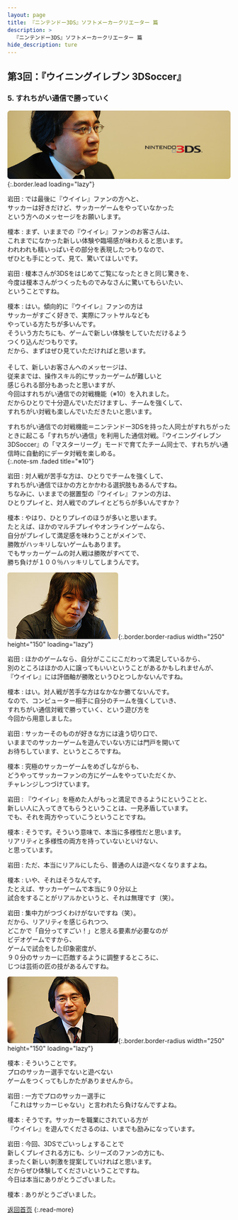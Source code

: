 ```yaml
---
layout: page
title: 『ニンテンドー3DS』ソフトメーカークリエーター 篇
description: >
  『ニンテンドー3DS』ソフトメーカークリエーター 篇
hide_description: ture
---
```


## 第3回：『ウイニングイレブン 3DSoccer』

### 5. すれちがい通信で勝っていく

![](/interviews/jp/3ds/creators/vol1/img/mainvisual5.jpg){:.border.lead loading="lazy"}

岩田
: では最後に『ウイイレ』ファンの方へと、<br>サッカーは好きだけど、サッカーゲームをやっていなかった<br>という方へのメッセージをお願いします。

榎本
: まず、いままでの『ウイイレ』ファンのお客さんは、<br>これまでになかった新しい体験や臨場感が味わえると思います。<br>われわれも精いっぱいその部分を表現したつもりなので、<br>ぜひとも手にとって、見て、驚いてほしいです。

岩田
: 榎本さんが3DSをはじめてご覧になったときと同じ驚きを、<br>今度は榎本さんがつくったものでみなさんに驚いてもらいたい、<br>ということですね。

榎本
: はい。傾向的に『ウイイレ』ファンの方は<br>サッカーがすごく好きで、実際にフットサルなども<br>やっている方たちが多いんです。<br>そういう方たちにも、ゲームで新しい体験をしていただけるよう<br>つくり込んだつもりです。<br>だから、まずはぜひ見ていただければと思います。<br>&nbsp;<br>そして、新しいお客さんへのメッセージは、<br>従来までは、操作スキル的にサッカーゲームが難しいと<br>感じられる部分もあったと思いますが、<br>今回はすれちがい通信での対戦機能（※10）を入れました。<br>だからひとりで十分遊んでいただけますし、チームを強くして、<br>すれちがい対戦も楽しんでいただきたいと思います。

すれちがい通信での対戦機能＝ニンテンドー3DSを持った人同士がすれちがったときに起こる「すれちがい通信」を利用した通信対戦。『ウイニングイレブン 3DSoccer』の「マスターリーグ」モードで育てたチーム同士で、すれちがい通信時に自動的にデータ対戦を楽しめる。              
{:.note-sm .faded title="※10"}

岩田
: 対人戦が苦手な方は、ひとりでチームを強くして、<br>すれちがい通信でほかの方とかかわる選択肢もあるんですね。<br>ちなみに、いままでの据置型の『ウイイレ』ファンの方は、<br>ひとりプレイと、対人戦でのプレイとどちらが多いんですか？

榎本
: やはり、ひとりプレイのほうが多いと思います。<br>たとえば、ほかのマルチプレイやオンラインゲームなら、<br>自分がプレイして満足感を味わうことがメインで、<br>勝敗がハッキリしないゲームもあります。<br>でもサッカーゲームの対人戦は勝敗がすべてで、<br>勝ち負けが１００％ハッキリしてしまうんです。

![](/interviews/jp/3ds/creators/vol1/img/photo10.jpg){:.border.border-radius width="250" height="150" loading="lazy"}

岩田
: ほかのゲームなら、自分がここにこだわって満足しているから、<br>別のところはほかの人に譲ってもいいということがあるかもしれませんが、<br>『ウイイレ』には評価軸が勝敗というひとつしかないんですね。

榎本
: はい。対人戦が苦手な方はなかなか勝てないんです。<br>なので、コンピューター相手に自分のチームを強くしていき、<br>すれちがい通信対戦で勝っていく、という遊び方を<br>今回から用意しました。

岩田
: サッカーそのものが好きな方には違う切り口で、<br>いままでのサッカーゲームを遊んでいない方には門戸を開いて<br>お待ちしています、というところですね。

榎本
: 究極のサッカーゲームをめざしながらも、<br>どうやってサッカーファンの方にゲームをやっていただくか、<br>チャレンジしつづけています。

岩田
: 『ウイイレ』を極めた人がもっと満足できるようにということと、<br>新しい人に入ってきてもらうということは、一見矛盾しています。<br>でも、それを両方やっていこうということですね。

榎本
: そうです。そういう意味で、本当に多様性だと思います。<br>リアリティと多様性の両方を持っていないといけない、<br>と思っています。

岩田
: ただ、本当にリアルにしたら、普通の人は遊べなくなりますよね。

榎本
: いや、それはそうなんです。<br>たとえば、サッカーゲームで本当に９０分以上<br>試合をすることがリアルかというと、それは無理です（笑）。

岩田
: 集中力がつづくわけがないですね（笑）。<br>だから、リアリティを感じられつつ、<br>どこかで「自分ってすごい！」と思える要素が必要なのが<br>ビデオゲームですから、<br>ゲームで試合をした印象密度が、<br>９０分のサッカーに匹敵するように調整するところに、<br>じつは芸術の匠の技があるんですね。

![](/interviews/jp/3ds/creators/vol1/img/photo11.jpg){:.border.border-radius width="250" height="150" loading="lazy"}

榎本
: そういうことです。<br>プロのサッカー選手でないと遊べない<br>ゲームをつくってもしかたがありませんから。

岩田
: 一方でプロのサッカー選手に<br>「これはサッカーじゃない」と言われたら負けなんですよね。

榎本
: そうです。サッカーを職業にされている方が<br>『ウイイレ』を遊んでくださるのは、いまでも励みになっています。

岩田
: 今回、3DSでごいっしょすることで<br>新しくプレイされる方にも、シリーズのファンの方にも、<br>まったく新しい刺激を提案していければと思います。<br>だからぜひ体験してくださいということですね。<br>今日は本当にありがとうございました。

榎本
: ありがとうございました。

[返回首页](../../../../../)
{:.read-more}



